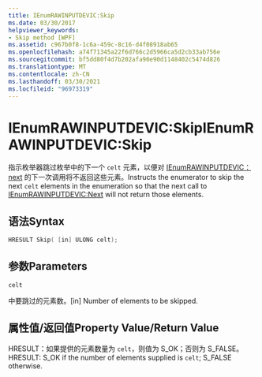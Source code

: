 ```yaml
---
title: IEnumRAWINPUTDEVIC:Skip
ms.date: 03/30/2017
helpviewer_keywords:
- Skip method [WPF]
ms.assetid: c967b0f8-1c6a-459c-8c16-d4f08918ab65
ms.openlocfilehash: a74f71345a22f6d766c2d5966ca5d2cb33ab756e
ms.sourcegitcommit: bf5dd80f4d7b202afa90e90d1148402c5474d826
ms.translationtype: MT
ms.contentlocale: zh-CN
ms.lasthandoff: 03/30/2021
ms.locfileid: "96973319"
---
```

# <a name="ienumrawinputdevicskip"></a><span data-ttu-id="df9a6-102">IEnumRAWINPUTDEVIC:Skip</span><span class="sxs-lookup"><span data-stu-id="df9a6-102">IEnumRAWINPUTDEVIC:Skip</span></span>
<span data-ttu-id="df9a6-103">指示枚举器跳过枚举中的下一个 `celt` 元素，以便对 [IEnumRAWINPUTDEVIC： next](ienumrawinputdevic-next.md) 的下一次调用将不返回这些元素。</span><span class="sxs-lookup"><span data-stu-id="df9a6-103">Instructs the enumerator to skip the next `celt` elements in the enumeration so that the next call to [IEnumRAWINPUTDEVIC:Next](ienumrawinputdevic-next.md) will not return those elements.</span></span>  
  
## <a name="syntax"></a><span data-ttu-id="df9a6-104">语法</span><span class="sxs-lookup"><span data-stu-id="df9a6-104">Syntax</span></span>  
  
```cpp  
HRESULT Skip( [in] ULONG celt);  
```  
  
## <a name="parameters"></a><span data-ttu-id="df9a6-105">参数</span><span class="sxs-lookup"><span data-stu-id="df9a6-105">Parameters</span></span>  
 `celt`  
  
 <span data-ttu-id="df9a6-106">中要跳过的元素数。</span><span class="sxs-lookup"><span data-stu-id="df9a6-106">[in] Number of elements to be skipped.</span></span>  
  
## <a name="property-valuereturn-value"></a><span data-ttu-id="df9a6-107">属性值/返回值</span><span class="sxs-lookup"><span data-stu-id="df9a6-107">Property Value/Return Value</span></span>  
 <span data-ttu-id="df9a6-108">HRESULT：如果提供的元素数量为 `celt`，则值为 S_OK；否则为 S_FALSE。</span><span class="sxs-lookup"><span data-stu-id="df9a6-108">HRESULT: S_OK if the number of elements supplied is `celt`; S_FALSE otherwise.</span></span>

